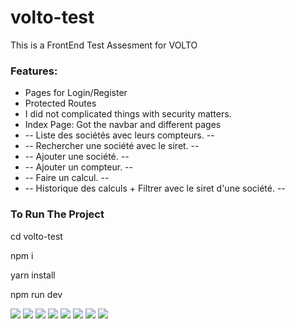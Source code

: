 # volto-test
This is a FrontEnd Test Assesment for VOLTO

<h3>Features: </h3>
<ul>
<li>Pages for Login/Register</li>
<li>Protected Routes</li>
<li>I did not complicated things with security matters.</li>
<li>Index Page: Got the navbar and different pages</li>
<li> -- Liste des sociétés avec leurs compteurs. -- </li>
<li> -- Rechercher une société avec le siret. -- </li>
<li> -- Ajouter une société. -- </li>
<li> -- Ajouter un compteur. -- </li>
<li> -- Faire un calcul. -- </li>
<li> -- Historique des calculs + Filtrer avec le siret d'une société. -- </li>
</ul>

<h3>To Run The Project</h3>
<p>cd volto-test</p>
<p>npm i</p>
<p>yarn install</p>
<p>npm run dev</p>

<img src="https://user-images.githubusercontent.com/79547668/229862294-4891ccd9-4abf-43dc-8063-e93bce70a00c.PNG" />
<img src="https://user-images.githubusercontent.com/79547668/229862450-8052e4a4-9a07-4175-9a6b-5e2a513b5034.PNG" />
<img src="https://user-images.githubusercontent.com/79547668/229862470-9e1dcd4a-a40d-4896-bdb7-c74de94ddec5.PNG" />
<img src="https://user-images.githubusercontent.com/79547668/229862491-0a40a84a-b7ae-4e1f-a713-d1003b06c671.PNG" />
<img src="https://user-images.githubusercontent.com/79547668/229862505-7bfcad1f-513d-4daa-bd3e-900bb54f2d9a.PNG" />
<img src="https://user-images.githubusercontent.com/79547668/229862520-52f5c3ec-f709-4e6b-991a-cf68ce22dc12.PNG" />
<img src="https://user-images.githubusercontent.com/79547668/229862554-bafef731-5f89-4f2c-b68a-6f607b41e7a8.PNG" />
<img src="https://user-images.githubusercontent.com/79547668/229862374-48f2839a-e616-4855-8a1c-d8b95310db59.PNG" />
